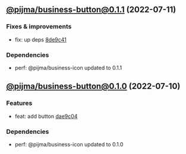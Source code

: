 ## [@pijma/business-button@0.1.1](https://github.com/qiwi/pijma-business/compare/2022.7.10-pijma.business-button.0.1.0-f0...2022.7.11-pijma.business-button.0.1.1-f0) (2022-07-11)

### Fixes & improvements
* fix: up deps [8de9c41](https://github.com/qiwi/pijma-business/commit/8de9c418fcc3c850f99d684bfa9c85fe41e5fe1c)

### Dependencies
* perf: @pijma/business-icon updated to 0.1.1

## [@pijma/business-button@0.1.0](https://github.com/qiwi/pijma-business/compare/undefined...2022.7.10-pijma.business-button.0.1.0-f0) (2022-07-10)

### Features
* feat: add button [dae9c04](https://github.com/qiwi/pijma-business/commit/dae9c04983e191245f883f12bdaf38448710f149)

### Dependencies
* perf: @pijma/business-icon updated to 0.1.0
